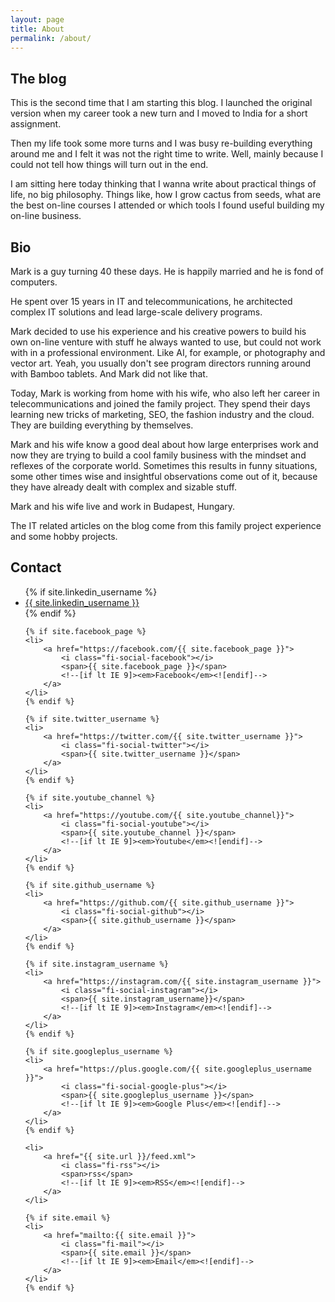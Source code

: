 ```yaml
---
layout: page
title: About
permalink: /about/
---
```


## The blog

This is the second time that I am starting this blog. I launched the original version when my career took a new turn and I moved to India for a short assignment.

Then my life took some more turns and I was busy re-building everything around me and I felt it was not the right time to write. Well, mainly because I could not tell how things will turn out in the end.

I am sitting here today thinking that I wanna write about practical things of life, no big philosophy. Things like, how I grow cactus from seeds, what are the best on-line courses I attended or which tools I found useful building my on-line business.

## Bio

Mark is a guy turning 40 these days.  He is happily married and he is fond of computers.

He spent over 15 years in IT and telecommunications, he architected complex IT solutions and lead large-scale delivery programs.

Mark decided to use his experience and his creative powers to build his own on-line venture with stuff he always wanted to use, but could not work with in a professional environment. Like AI, for example, or photography and vector art. Yeah, you usually don't see program directors running around with Bamboo tablets. And Mark did not like that.

Today, Mark is working from home with his wife, who also left her career in telecommunications and joined the family project. They spend their days learning new tricks of marketing, SEO, the fashion industry and the cloud. They are building everything by themselves.

Mark and his wife know a good deal about how large enterprises work and now they are trying to build a cool family business with the mindset and reflexes of the corporate world. Sometimes this results in funny situations, some other times wise and insightful observations come out of it, because they have already dealt with complex and sizable stuff.

Mark and his wife live and work in Budapest, Hungary.

The IT related articles on the blog come from this family project experience and some hobby projects.

## Contact

<ul class="no-bullet">
    {% if site.linkedin_username %}
    <li>
        <a href="https://linkedin.com/in/{{ site.linkedin_username }}">
            <i class="fi-social-linkedin"></i>
            <span>{{ site.linkedin_username }}</span>
            <!--[if lt IE 9]><em>LinkedIn</em><![endif]-->
        </a>
    </li>
    {% endif %}

    {% if site.facebook_page %}
    <li>
        <a href="https://facebook.com/{{ site.facebook_page }}">
            <i class="fi-social-facebook"></i>
            <span>{{ site.facebook_page }}</span>
            <!--[if lt IE 9]><em>Facebook</em><![endif]-->
        </a>
    </li>
    {% endif %}

    {% if site.twitter_username %}
    <li>
        <a href="https://twitter.com/{{ site.twitter_username }}">
            <i class="fi-social-twitter"></i>
            <span>{{ site.twitter_username }}</span>
        </a>
    </li>
    {% endif %}

    {% if site.youtube_channel %}
    <li>
        <a href="https://youtube.com/{{ site.youtube_channel}}">
            <i class="fi-social-youtube"></i>
            <span>{{ site.youtube_channel }}</span>
            <!--[if lt IE 9]><em>Youtube</em><![endif]-->
        </a>
    </li>
    {% endif %}

    {% if site.github_username %}
    <li>
        <a href="https://github.com/{{ site.github_username }}">
            <i class="fi-social-github"></i>
            <span>{{ site.github_username }}</span>
        </a>
    </li>
    {% endif %}

    {% if site.instagram_username %}
    <li>
        <a href="https://instagram.com/{{ site.instagram_username }}">
            <i class="fi-social-instagram"></i>
            <span>{{ site.instagram_username}}</span>
            <!--[if lt IE 9]><em>Instagram</em><![endif]-->
        </a>
    </li>
    {% endif %}

    {% if site.googleplus_username %}
    <li>
        <a href="https://plus.google.com/{{ site.googleplus_username }}">
            <i class="fi-social-google-plus"></i>
            <span>{{ site.googleplus_username }}</span>
            <!--[if lt IE 9]><em>Google Plus</em><![endif]-->
        </a>
    </li>
    {% endif %}

    <li>
        <a href="{{ site.url }}/feed.xml">
            <i class="fi-rss"></i>
            <span>rss</span>
            <!--[if lt IE 9]><em>RSS</em><![endif]-->
        </a>
    </li>

    {% if site.email %}
    <li>
        <a href="mailto:{{ site.email }}">
            <i class="fi-mail"></i>
            <span>{{ site.email }}</span>
            <!--[if lt IE 9]><em>Email</em><![endif]-->
        </a>
    </li>
    {% endif %}
</ul>
